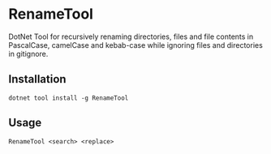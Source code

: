 # RenameTool

DotNet Tool for recursively renaming directories, files and file contents in PascalCase, camelCase and kebab-case while ignoring files and directories in gitignore.

## Installation

```
dotnet tool install -g RenameTool
```

## Usage

```
RenameTool <search> <replace>
```